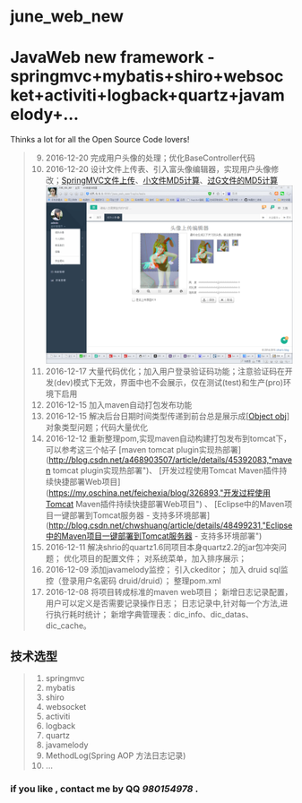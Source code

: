 # june_web_new
JavaWeb new framework - springmvc+mybatis+shiro+websocket+activiti+logback+quartz+javamelody+...
===
Thinks a lot for all the Open Source Code lovers!

 > 9. 2016-12-20 完成用户头像的处理；优化BaseController代码
 > 8. 2016-12-20 设计文件上传表、引入富头像编辑器，实现用户头像修改；[SpringMVC文件上传](http://www.cnblogs.com/fjsnail/p/3491033.html)、[小文件MD5计算](http://blog.csdn.net/wangqiuyun/article/details/22941433)、[过G文件的MD5计算](http://www.cnblogs.com/yaowukonga/p/3523668.html)
 <br>![Image text](https://github.com/junehappylove/img_lib/blob/master/june_web_new/richimage1.png) <br>
 > 7. 2016-12-17 大量代码优化；加入用户登录验证码功能；注意验证码在开发(dev)模式下无效，界面中也不会展示，仅在测试(test)和生产(pro)环境下启用
 > 6. 2016-12-15 加入maven自动打包发布功能
 > 5. 2016-12-15 解决后台日期时间类型传递到前台总是展示成[[Object obj](http://www.cnblogs.com/aquriushu/p/5777844.html)]对象类型问题；代码大量优化
 > 4. 2016-12-12 重新整理pom,实现maven自动构建打包发布到tomcat下，可以参考这三个帖子
 [maven tomcat plugin实现热部署](http://blog.csdn.net/a468903507/article/details/45392083,"maven tomcat plugin实现热部署")、
 [开发过程使用Tomcat Maven插件持续快捷部署Web项目](https://my.oschina.net/feichexia/blog/326893,"开发过程使用Tomcat Maven插件持续快捷部署Web项目") 、
 [Eclipse中的Maven项目一键部署到Tomcat服务器 - 支持多环境部署](http://blog.csdn.net/chwshuang/article/details/48499231,"Eclipse中的Maven项目一键部署到Tomcat服务器 - 支持多环境部署")
 > 3. 2016-12-11 解决shrio的quartz1.6同项目本身quartz2.2的jar包冲突问题；
 	优化项目的配置文件；
 	对系统菜单，加入排序展示；
 > 2. 2016-12-09 
 	添加javamelody监控；
 	引入ckeditor；
 	加入 druid sql监控（登录用户名密码 druid/druid）；
 	整理pom.xml
 > 1. 2016-12-08 
 	将项目转成标准的maven web项目；
	新增日志记录配置，用户可以定义是否需要记录操作日志；
	日志记录中,针对每一个方法,进行执行耗时统计；
	新增字典管理表：dic_info、dic_datas、dic_cache。
 
 
 
## 技术选型 
 > 1. springmvc
 > 2. mybatis
 > 3. shiro
 > 4. websocket
 > 5. activiti
 > 6. logback
 > 7. quartz
 > 8. javamelody
 > 9. MethodLog(Spring AOP 方法日志记录)
 > 10. ...
 
### if you like , contact me by QQ *980154978* .
